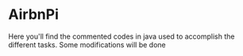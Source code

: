 # AirbnPi

Here you'll find the commented codes in java used to accomplish the different tasks. Some modifications will be done
